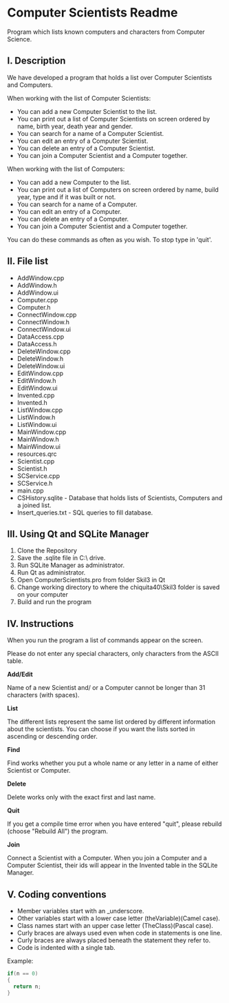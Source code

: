 # Computer Scientists Readme

Program which lists known computers and characters from Computer Science.

## I. Description
We have developed a program that holds a list over Computer Scientists and Computers.

When working with the list of Computer Scientists:

* You can add a new Computer Scientist to the list. 
* You can print out a list of Computer Scientists on screen ordered by name, birth year, death year and gender.
* You can search for a name of a Computer Scientist.
* You can edit an entry of a Computer Scientist.
* You can delete an entry of a Computer Scientist.
* You can join a Computer Scientist and a Computer together.

When working with the list of Computers:

* You can add a new Computer to the list.
* You can print out a list of Computers on screen ordered by name, build year, type and if it was built or not.
* You can search for a name of a Computer.
* You can edit an entry of a Computer.
* You can delete an entry of a Computer.
* You can join a Computer Scientist and a Computer together.

You can do these commands as often as you wish. To stop type in 'quit'.

## II. File list
+ AddWindow.cpp
+ AddWindow.h
+ AddWindow.ui
+ Computer.cpp
+ Computer.h
+ ConnectWindow.cpp
+ ConnectWindow.h
+ ConnectWindow.ui
+ DataAccess.cpp
+ DataAccess.h
+ DeleteWindow.cpp
+ DeleteWindow.h
+ DeleteWindow.ui
+ EditWindow.cpp
+ EditWindow.h
+ EditWindow.ui
+ Invented.cpp
+ Invented.h
+ ListWindow.cpp
+ ListWindow.h
+ ListWindow.ui
+ MainWindow.cpp
+ MainWindow.h
+ MainWindow.ui
+ resources.qrc
+ Scientist.cpp
+ Scientist.h
+ SCService.cpp
+ SCService.h
+ main.cpp
+ CSHistory.sqlite           - Database that holds lists of Scientists, Computers and a joined list.
+ Insert_queries.txt - SQL queries to fill database.

## III. Using Qt and SQLite Manager
1. Clone the Repository
2. Save the .sqlite file in C:\ drive.
3. Run SQLite Manager as administrator.
4. Run Qt as administrator.
5. Open ComputerScientists.pro from folder Skil3 in Qt
6. Change working directory to where the chiquita40\Skil3 folder is saved on your computer
7. Build and run the program

## IV. Instructions 
When you run the program a list of commands appear on the screen.

Please do not enter any special characters, only characters from the ASCII table.

**Add/Edit**

Name of a new Scientist and/ or a Computer cannot be longer than 31 characters (with spaces).


**List**

The different lists represent the same list ordered by different information about the scientists. You can choose if you want the lists sorted in ascending or descending order.

**Find**

Find works whether you put a whole name or any letter in a name of either Scientist or Computer.

**Delete**

Delete works only with the exact first and last name.

**Quit**

If you get a compile time error when you have entered "quit", please rebuild (choose "Rebuild All") the program.

**Join**

Connect a Scientist with a Computer. When you join a Computer and a Computer Scientist, their ids will appear in the Invented table in the SQLite Manager.



## V. Coding conventions
* Member variables start with an _underscore.
* Other variables start with a lower case letter (theVariable)(Camel case).
* Class names start with an upper case letter (TheClass)(Pascal case).
* Curly braces are always used even when code in statements is one line.
* Curly braces are always placed beneath the statement they refer to.
* Code is indented with a single tab.

Example:
```c++
if(n == 0)
{
  return n;
}
```
